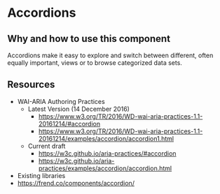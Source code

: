 # Accordions

## Why and how to use this component

Accordions make it easy to explore and switch between different, often equally important, views or to browse categorized data sets.

## Resources

-   WAI-ARIA Authoring Practices
    -   Latest Version (14 December 2016)
        -   https://www.w3.org/TR/2016/WD-wai-aria-practices-1.1-20161214/#accordion
        -   https://www.w3.org/TR/2016/WD-wai-aria-practices-1.1-20161214/examples/accordion/accordion1.html
    -   Current draft
        -   https://w3c.github.io/aria-practices/#accordion
        -   https://w3c.github.io/aria-practices/examples/accordion/accordion.html
-   Existing libraries
-   https://frend.co/components/accordion/
